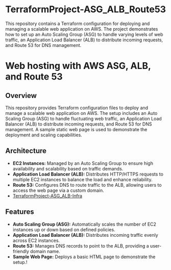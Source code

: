 # TerraformProject-ASG_ALB_Route53
This repository contains a Terraform configuration for deploying and managing a scalable web application on AWS. The project demonstrates how to set up an Auto Scaling Group (ASG) to handle varying levels of web traffic, an Application Load Balancer (ALB) to distribute incoming requests, and Route 53 for DNS management.

# Web hosting with AWS ASG, ALB, and Route 53

## Overview

This repository provides Terraform configuration files to deploy and manage a scalable web application on AWS. The setup includes an Auto Scaling Group (ASG) to handle fluctuating web traffic, an Application Load Balancer (ALB) to distribute incoming requests, and Route 53 for DNS management. A sample static web page is used to demonstrate the deployment and scaling capabilities.

## Architecture

- **EC2 Instances:** Managed by an Auto Scaling Group to ensure high availability and scalability based on traffic demands.
- **Application Load Balancer (ALB):** Distributes HTTP/HTTPS requests to multiple EC2 instances to balance the load and enhance reliability.
- **Route 53:** Configures DNS to route traffic to the ALB, allowing users to access the web page via a custom domain.
- [TerraformProject-ASG_ALB-Infra](https://github.com/user-attachments/assets/fe7bbd61-85ed-4370-8864-8fc561a8b2c7)

## Features

- **Auto Scaling Group (ASG):** Automatically scales the number of EC2 instances up or down based on defined policies.
- **Application Load Balancer (ALB):** Distributes incoming traffic evenly across EC2 instances.
- **Route 53:** Manages DNS records to point to the ALB, providing a user-friendly domain name.
- **Sample Web Page:** Deploys a basic HTML page to demonstrate the setup.!
